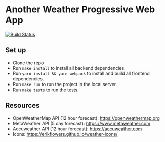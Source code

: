 # Another Weather Progressive Web App

[![Build Status](https://travis-ci.org/jgasteiz/weather-pwa.svg?branch=master)](https://travis-ci.org/jgasteiz/weather-pwa)

## Set up

- Clone the repo
- Run `make install` to install all backend dependencies.
- Run `yarn install && yarn webpack` to install and build all frontend dependencies.
- Run `make run` to run the project in the local server.
- Run `make tests` to run the tests.

## Resources

- OpenWeatherMap API (12 hour forecast): https://openweathermap.org
- MetaWeather API (5 day forecast): https://www.metaweather.com
- Accuweather API (12 hour forecast): https://accuweather.com
- Icons: https://erikflowers.github.io/weather-icons/
